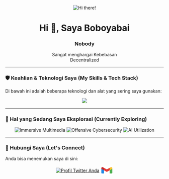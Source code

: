 <p align="center">
  <img src="[LINK_KE_GIF_ATAU_GAMBAR_HEADER_ANDA]" alt="Hi there!" width="600"/>
</p>

<div id="user-content-toc" align="center">
  <h1 align="center">Hi 👋, Saya Boboyabai</h1>
  <h3 align="center">Nobody</h3>
  <p align="center">
    Sangat menghargai Kebebasan<br/>
    Decentralized
  </p>
</div>

---

### 🛡️ Keahlian & Teknologi Saya (My Skills & Tech Stack)

Di bawah ini adalah beberapa teknologi dan alat yang sering saya gunakan:

<p align="center">
  <a href="https://skillicons.dev">
    <img src="https://skillicons.dev/icons?i=kali,python,bash,burpsuite,docker,git,linux,postman" />
  </a>
</p>

---

### 🔭 Hal yang Sedang Saya Eksplorasi (Currently Exploring)

<p align="center">
  <img src="https://img.shields.io/badge/Immersive%20Multimedia-8A2BE2?style=for-the-badge" alt="Immersive Multimedia"/>
  <img src="https://img.shields.io/badge/Offensive%20Cybersecurity-DC143C?style=for-the-badge" alt="Offensive Cybersecurity"/>
  <img src="https://img.shields.io/badge/AI%20Utilization-00BFFF?style=for-the-badge" alt="AI Utilization"/>
</p>

---

### 🔗 Hubungi Saya (Let's Connect)

Anda bisa menemukan saya di sini:

<p align="center">
  <a href="[LINK_PROFIL_TWITTER_ANDA]" target="blank"><img align="center" src="https://raw.githubusercontent.com/rahuldkjain/github-profile-readme-generator/master/src/images/icons/Social/twitter.svg" alt="Profil Twitter Anda" height="30" width="40" /></a>
  <a href="mailto:[ALAMAT_EMAIL_ANDA]" target="blank"><img align="center" src="https://raw.githubusercontent.com/rahuldkjain/github-profile-readme-generator/master/src/images/icons/Social/gmail.svg" alt="Email Anda" height="30" width="40" /></a>
</p>
